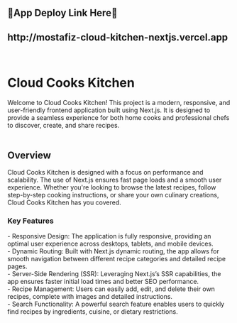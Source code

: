 <h2>🌼App Deploy Link Here🌼 </h2>
<h2> http://mostafiz-cloud-kitchen-nextjs.vercel.app </h2> </br>


<h1>Cloud Cooks Kitchen</h1>
Welcome to Cloud Cooks Kitchen! This project is a modern, responsive, and user-friendly frontend application built using Next.js. It is designed to provide a seamless experience for both home cooks and professional chefs to discover, create, and share recipes.</br> </br>

<h2>Overview</h2>
Cloud Cooks Kitchen is designed with a focus on performance and scalability. The use of Next.js ensures fast page loads and a smooth user experience. Whether you're looking to browse the latest recipes, follow step-by-step cooking instructions, or share your own culinary creations, Cloud Cooks Kitchen has you covered.

<h3>Key Features</h3>
- Responsive Design: The application is fully responsive, providing an optimal user experience across desktops, tablets, and mobile devices. </br>
- Dynamic Routing: Built with Next.js dynamic routing, the app allows for smooth navigation between different recipe categories and detailed recipe pages. </br>
- Server-Side Rendering (SSR): Leveraging Next.js’s SSR capabilities, the app ensures faster initial load times and better SEO performance. </br>
- Recipe Management: Users can easily add, edit, and delete their own recipes, complete with images and detailed instructions. </br>
- Search Functionality: A powerful search feature enables users to quickly find recipes by ingredients, cuisine, or dietary restrictions.
